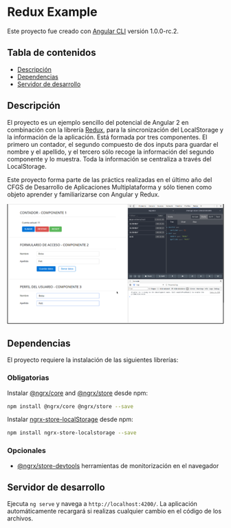 # Redux Example

Este proyecto fue creado con [Angular CLI](https://github.com/angular/angular-cli) versión 1.0.0-rc.2.

## Tabla de contenidos

- [Descripción](#descripcion)
- [Dependencias](#dependencias)
- [Servidor de desarrollo](#servidordedearrollo)

## Descripción

El proyecto es un ejemplo sencillo del potencial de Angular 2 en combinación con la librería [Redux](http://redux.js.org/), para la sincronización del LocalStorage y la información de la aplicación. Está formada por tres componentes. 
El primero un contador, el segundo compuesto de dos inputs para guardar el nombre y el apellido, y el tercero sólo recoge la información del segundo componente y lo muestra. Toda la información se centraliza a través del LocalStorage.

Este proyecto forma parte de las práctics realizadas en el último año del CFGS de Desarrollo de Aplicaciones Multiplataforma y sólo tienen como objeto aprender y familiarizarse con Angular y Redux. 

![App](https://raw.githubusercontent.com/alejandro-ortega-freire/examples_angular2/master/ReduxExample/imagesGit/app.png)

## Dependencias

El proyecto requiere la instalación de las siguientes librerías:

### Obligatorias
Instalar [@ngrx/core](https://github.com/ngrx/core) and [@ngrx/store](https://github.com/ngrx/store) desde npm:
```bash
npm install @ngrx/core @ngrx/store --save
```

Instalar [ngrx-store-localStorage](https://github.com/btroncone/ngrx-store-localstorage) desde npm:
```bash
npm install ngrx-store-localstorage --save
```

### Opcionales
- [@ngrx/store-devtools](https://github.com/ngrx/store-devtools) herramientas de monitorización en el navegador

## Servidor de desarrollo

Ejecuta `ng serve` y navega a `http://localhost:4200/`. La aplicación automáticamente recargará si realizas cualquier cambio en el código de los archivos.
